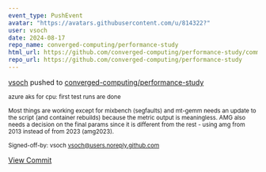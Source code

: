 ```yaml
---
event_type: PushEvent
avatar: "https://avatars.githubusercontent.com/u/814322?"
user: vsoch
date: 2024-08-17
repo_name: converged-computing/performance-study
html_url: https://github.com/converged-computing/performance-study/commit/f3149ba4f0d25b040ed59d1bf40fb9b440991043
repo_url: https://github.com/converged-computing/performance-study
---
```


<a href='https://github.com/vsoch' target='_blank'>vsoch</a> pushed to <a href='https://github.com/converged-computing/performance-study' target='_blank'>converged-computing/performance-study</a>

<small>azure aks for cpu: first test runs are done

Most things are working except for mixbench (segfaults) and mt-gemm needs
an update to the script (and container rebuilds) because the metric
output is meaningless. AMG also needs a decision on the final params
since it is different from the rest - using amg from 2013 instead of
from 2023 (amg2023).

Signed-off-by: vsoch <vsoch@users.noreply.github.com></small>

<a href='https://github.com/converged-computing/performance-study/commit/f3149ba4f0d25b040ed59d1bf40fb9b440991043' target='_blank'>View Commit</a>
